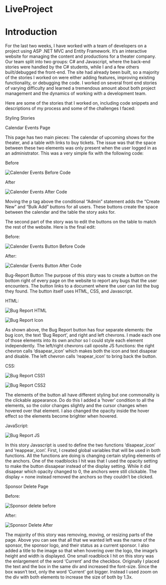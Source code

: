 # LiveProject

# Introduction

For the last two weeks, I have worked with a team of developers on a project using ASP .NET MVC and Entity Framework. It’s an interactive website for managing the content and productions for a theater company. Our team split into two groups: C# and Javascript, where the back-end stories were handled by the C# students, while I and a few others built/debugged the front-end. The site had already been built, so a majority of the stories I worked on were either adding features, improving existing functionality, or debugging the code. I worked on several front end stories of varying difficulty and learned a tremendous amount about both project management and the dynamics of working with a development team. 

Here are some of the stories that I worked on, including code snippets and descriptions of my process and some of the challenges I faced:

Styling Stories 

Calendar Events Page

This page has two main pieces: The calendar of upcoming shows for the theater, and a table with links to buy tickets. The issue was that the space between these two elements was only present when the user logged in as an administrator. This was a very simple fix with the following code: 

Before


![Calender Events Before Code](CalenderEventsBefore.PNG)

 
After

![Calender Events After Code](calendareventsAfter.png)

   
Moving the p tag above the conditional “Admin” statement adds the “Create New” and “Bulk Add” buttons for all users. These buttons create the space between the calendar and the table the story asks for. 
 
The second part of the story was to edit the buttons on the table to match the rest of the website. Here is the final edit: 
 
Before:

![Calender Events Button Before Code](CalenderEventsButtonBefore.png)

 
After:

![Calendar Events Button After Code](CalenderEventsButtonAfter.png)
 

 
 
Bug-Report Button
The purpose of this story was to create a button on the bottom right of every page on the website to report any bugs that the user encounters. The button links to a document where the user can list the bug they found. The button itself uses HTML, CSS, and Javascript. 
 
HTML:

![Bug Report HTML](BugReportHtml.png)
 
 
![Bug Report Icon](BugReportButtonIcon.png)
 
 
As shown above, the Bug Report button has four separate elements: the bug icon, the text ‘Bug Report’, and right and left chevrons. I made each one of those elements into its own anchor so I could style each element independently. The left/right chevrons call oposite JS functions: the right chevron calls ‘disapear_icon’ which makes both the icon and text disapear and disable. The left chevron calls ‘reapear_icon’ to bring back the button. 
 
CSS:

![Bug Report CSS1](BugReportCSSpt1.PNG)

![Bug Report CSS2](BugReportCSSpt2.PNG)
 
 

 
 
 
 
 
The elements of the button all have different styling but one commonality is the clickable appearance. Do do this I added a ‘hover’ condition to all the elements, so the color changes slightly and the cursor changes when hovered over that element. I also changed the opacity inside the hover effect so the elements become brighter when hovered. 


JavaScript:

![Bug Report JS](BugReportJS.png)




In this story Javascript is used to define the two functions ‘disapear_icon’ and ‘reappear_icon’. First, I created global variables that will be used in both functions. All the functions are doing is changing certain styling elements of the anchors. One of the roadblocks I hit was that I used the opacity setting to make the button dissapear instead of the display setting. While it did disapear which opacity changed to 0, the anchors were still clickable. The display = none instead removed the anchors so they couldn’t be clicked. 



Sponsor Delete Page

Before:

![Sponsor delete before](JL-7339-sponsor_deletehtml_before.png)







After:

![Sponsor Delete After](sponsordelete_after.PNG)



The majority of this story was removing, moving, or resizing parts of the page. Above you can see that all that we wanted left was the name of the sponsor, the sponsor logo, and their status as a current sponsor. I also added a title to the image so that when hovering over the logo, the image’s height and width is displayed. One small roadblock I hit on this story was the enlargement of the word ‘Current’ and the checkbox. Originally I placed the text and the box in the same div and increased the font-size. Since the box wasn’t text, only the word ‘Current’ got bigger. Instead I used zoom on the div with both elements to increase the size of both by 1.3x.
